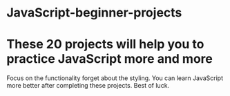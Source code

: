 # JavaScript-beginner-projects
# These 20 projects will help you to practice JavaScript more and more
Focus on the functionality forget about the styling. You can learn JavaScript more better after completing these projects. Best of luck.
